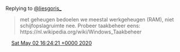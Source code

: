 Replying to [@liesgoris\_](https://twitter.com/@liesgoris_/status/1256325627361153026)

> met geheugen bedoelen we meestal werkgeheugen \(RAM\), niet schijfopslagruimte nee\. Probeer taakbeheer eens: https://nl\.wikipedia\.org/wiki/Windows\_Taakbeheer

<img src="../../media/tweet.ico" width="12" /> [Sat May 02 16:24:21 +0000 2020](https://twitter.com/DromerDenker/status/1256620553772941314)